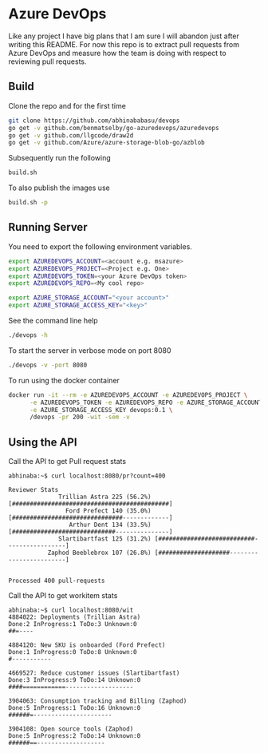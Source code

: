 Azure DevOps
============

Like any project I have big plans that I am sure I will abandon just after writing this README. For now this repo is to extract pull requests from Azure DevOps and measure how the team is doing with respect to reviewing pull requests.

Build
-----

Clone the repo and for the first time
```bash
git clone https://github.com/abhinababasu/devops
go get -v github.com/benmatselby/go-azuredevops/azuredevops
go get -v github.com/llgcode/draw2d
go get -v github.com/Azure/azure-storage-blob-go/azblob
```
 
 Subsequently run the following

```bash
build.sh
````

To also publish the images use
```bash
build.sh -p
```

Running Server
--------------
You need to export the following environment variables. 

```bash
export AZUREDEVOPS_ACCOUNT=<account e.g. msazure>
export AZUREDEVOPS_PROJECT=<Project e.g. One>
export AZUREDEVOPS_TOKEN=<your Azure DevOps token>
export AZUREDEVOPS_REPO=<My cool repo>

export AZURE_STORAGE_ACCOUNT="<your account>"
export AZURE_STORAGE_ACCESS_KEY="<key>"
```

See the command line help
```bash
./devops -h
```

To start the server in verbose mode on port 8080
```bash
./devops -v -port 8080
```

To run using the docker container
```bash
docker run -it --rm -e AZUREDEVOPS_ACCOUNT -e AZUREDEVOPS_PROJECT \
      -e AZUREDEVOPS_TOKEN -e AZUREDEVOPS_REPO -e AZURE_STORAGE_ACCOUNT \
      -e AZURE_STORAGE_ACCESS_KEY devops:0.1 \
      /devops -pr 200 -wit -sem -v

```

Using the API
-------------
Call the API to get Pull request stats

```
abhinaba:~$ curl localhost:8080/pr?count=400

Reviewer Stats
              Trillian Astra 225 (56.2%) [############################################]
                Ford Prefect 140 (35.0%) [###############################-------------]
                 Arthur Dent 134 (33.5%) [#############################---------------]
              Slartibartfast 125 (31.2%) [###########################-----------------]
           Zaphod Beeblebrox 107 (26.8%) [####################------------------------]


Processed 400 pull-requests
```

Call the API to get workitem stats

```
abhinaba:~$ curl localhost:8080/wit
4884022: Deployments (Trillian Astra)
Done:2 InProgress:1 ToDo:3 Unknown:0
##=----

4884120: New SKU is onboarded (Ford Prefect)
Done:1 InProgress:0 ToDo:8 Unknown:0
#-----------

4669527: Reduce customer issues (Slartibartfast)
Done:3 InProgress:9 ToDo:14 Unknown:0
####============-------------------

3904063: Consumption tracking and Billing (Zaphod)
Done:5 InProgress:1 ToDo:16 Unknown:0
######=----------------------

3904108: Open source tools (Zaphod)
Done:5 InProgress:2 ToDo:14 Unknown:0
######==-------------------
```
